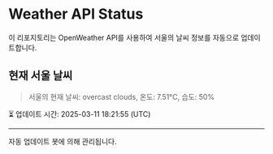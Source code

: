 
# Weather API Status

이 리포지토리는 OpenWeather API를 사용하여 서울의 날씨 정보를 자동으로 업데이트합니다.

## 현재 서울 날씨
> 서울의 현재 날씨: overcast clouds, 온도: 7.51°C, 습도: 50%

⏳ 업데이트 시간: 2025-03-11 18:21:55 (UTC)

---
자동 업데이트 봇에 의해 관리됩니다.

